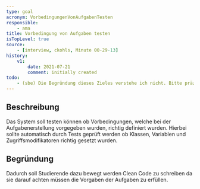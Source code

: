 ```yaml
---
type: goal
acronym: VorbedingungenVonAufgabenTesten
responsible:
    - ama
title: Vorbedingung von Aufgaben testen
isTopLevel: true
source:
    - [interview, ckohls, Minute 00-29-13]
history:
    v1:
        date: 2021-07-21
        comment: initially created
todo:
    - (sbe) Die Begründung dieses Zieles verstehe ich nicht. Bitte präzisieren Sie, was mit "Vorbedingungen" gemeint ist und wie das dann zu Clean Code führt. 
---
```


## Beschreibung

Das System soll testen können ob Vorbedingungen, welche bei der Aufgabenerstellung vorgegeben wurden, richtig definiert wurden. Hierbei sollte automatisch durch Tests geprüft werden ob Klassen, Variablen und Zugriffsmodifikatoren richtig gesetzt wurden.


## Begründung
Dadurch soll Studierende dazu bewegt werden Clean Code zu schreiben da sie darauf achten müssen die Vorgaben der Aufgaben zu erfüllen.
